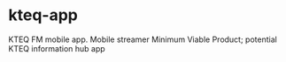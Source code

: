 # kteq-app
KTEQ FM mobile app. Mobile streamer Minimum Viable Product; potential KTEQ information hub app
